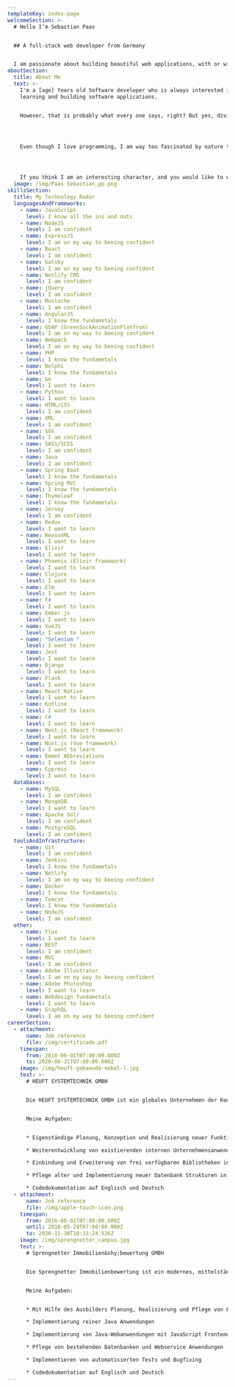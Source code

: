 ```yaml
---
templateKey: index-page
welcomeSection: >-
  # Hello I’m Sebastian Paas


  ## A full-stack web developer from Germany


  I am passionate about building beautiful web applications, with or without animations. But I don't just play with JavaScript and CSS. Find out what else I know on my [Technology Radar](/#skills). Everything else I can learn on the fly.
aboutSection:
  title: About Me
  text: >-
    I'm a [age] Years old Software developer who is always interested in
    learning and building software applications.


    However, that is probably what every one says, right? But yes, diving into a new Language, Concept or Framework to become a better developer always gets me excited. Even seemingly endless pages of documentation become very attractive if I can use this knowledge to improve my programming skills. It's like getting up from the couch to go for a run. It takes a bit of discipline, but as soon as you get going there is only smooth sailing ahead.




    Even though I love programming, I am way too fascinated by nature to sit all day before a computer. Instead, I also go running through the forest or enjoy my aquarium. I always make sure that my plants and animals are flourishing. But normally that is not a problem. I can even be on long vacation trips without having to worry about my aquarium. Longer stays abroad are perfect for going to language schools and to learning about a different culture. I did my first language vacation in Malta, where I discovered that my English is already quite good. So Spanish became my next goal and I took a six-week vacation with Spanish lessons in Malaga. However, after my stay in Malaga, I sadly had to pause my vacation streak duo to corona.




    If you think I am an interesting character, and you would like to work with me, you can always [contact me](/contact).
  image: /img/Paas Sebastian_pp.png
skillsSection:
  title: My Technology Radar
  languagesAndFrameworks:
    - name: JavaScript
      level: I know all the ins and outs
    - name: NodeJS
      level: I am confident
    - name: ExpressJS
      level: I am on my way to beeing confident
    - name: React
      level: I am confident
    - name: Gatsby
      level: I am on my way to beeing confident
    - name: Netlify CMS
      level: I am confident
    - name: jQuery
      level: I am confident
    - name: Mustache
      level: I am confident
    - name: AngularJS
      level: I know the fundametals
    - name: GSAP (GreenSockAnimationPlatfrom)
      level: I am on my way to beeing confident
    - name: Webpack
      level: I am on my way to beeing confident
    - name: PHP
      level: I know the fundametals
    - name: Delphi
      level: I know the fundametals
    - name: Go
      level: I want to learn
    - name: Python
      level: I want to learn
    - name: HTML/CSS
      level: I am confident
    - name: XML
      level: I am confident
    - name: SVG
      level: I am confident
    - name: SASS/SCSS
      level: I am confident
    - name: Java
      level: I am confident
    - name: Spring Boot
      level: I know the fundametals
    - name: Spring MVC
      level: I know the fundametals
    - name: Thymeleaf
      level: I know the fundametals
    - name: Jersey
      level: I am confident
    - name: Redux
      level: I want to learn
    - name: ReasonML
      level: I want to learn
    - name: Elixir
      level: I want to learn
    - name: Phoenix (Elixir framework)
      level: I want to learn
    - name: Clojure
      level: I want to learn
    - name: Elm
      level: I want to learn
    - name: F#
      level: I want to learn
    - name: Ember.js
      level: I want to learn
    - name: VueJS
      level: I want to learn
    - name: "Selenium "
      level: I want to learn
    - name: Jest
      level: I want to learn
    - name: Django
      level: I want to learn
    - name: Flask
      level: I want to learn
    - name: React Native
      level: I want to learn
    - name: Kotline
      level: I want to learn
    - name: C#
      level: I want to learn
    - name: Next.js (React framework)
      level: I want to learn
    - name: Nuxt.js (Vue framework)
      level: I want to learn
    - name: Emmet Abbreviations
      level: I want to learn
    - name: Cypress
      level: I want to learn
  databases:
    - name: MySQL
      level: I am confident
    - name: MongoDB
      level: I want to learn
    - name: Apache Solr
      level: I am confident
    - name: PostgreSQL
      level: I am confident
  toolsAndInfrastructure:
    - name: Git
      level: I am confident
    - name: Jenkins
      level: I know the fundametals
    - name: Netlify
      level: I am on my way to beeing confident
    - name: Docker
      level: I know the fundametals
    - name: Tomcat
      level: I know the fundametals
    - name: NodeJS
      level: I am confident
  other:
    - name: Flux
      level: I want to learn
    - name: REST
      level: I am confident
    - name: MVC
      level: I am confident
    - name: Adobe Illustrator
      level: I am on my way to beeing confident
    - name: Adobe Photoshop
      level: I want to learn
    - name: Webdesign fundametals
      level: I want to learn
    - name: GraphQL
      level: I am on my way to beeing confident
careerSection:
  - attachment:
      name: Job reference
      file: /img/certificado.pdf
    timespan:
      from: 2018-06-01T07:00:00.000Z
      to: 2020-08-31T07:00:00.000Z
    image: /img/heuft-gebaeude-nebel-l.jpg
    text: >-
      # HEUFT SYSTEMTECHNIK GMBH


      Die HEUFT SYSTEMTECHNIK GMBH ist ein globales Unternehmen der Kontroll- und Inspektionstechnick für die Getränke-, Food und Pharmaindustrie. Ihre Geräte stellen sicher, dass Gefahren, wie beispielsweise Fremdkörper, im Abfüllvorgang identifiziert werden und fehlerhafter Behältnisse sicher ausgeleitet werden, sodass nur einwandfreie Produkte in den Handel gelangen. An diesem Ziel der Verbrauchersicherheit arbeitet HEUFT mit über 1.200 Mitarbeitern an 19 Standorten weltweit.


      Meine Aufgaben:


      * Eigenständige Planung, Konzeption und Realisierung neuer Funktionen in interne Unternehmensanwendungen

      * Weiterentwicklung von existierenden internen Unternehmensanwendungen in Java und JavaScript 

      * Einbindung und Erweiterung von frei verfügbaren Bibliotheken in bestehende Anwendungen

      * Pflege alter und Implementierung neuer Datenbank Strukturen in Postgres und Apache Solr

      * Codedokumentation auf Englisch und Deutsch
  - attachment:
      name: Job reference
      file: /img/apple-touch-icon.png
    timespan:
      from: 2016-08-01T07:00:00.000Z
      until: 2018-05-29T07:00:00.000Z
      to: 2020-11-30T10:33:24.526Z
    image: /img/sprengnetter_campus.jpg
    text: >-
      # Sprengnetter Immobilien&shy;bewertung GMBH


      Die Sprengnetter Immobilienbewertung ist ein modernes, mittelständisches Unternehmen mit rund 250 Mitarbeiterinnen und Mitarbeitern. Mit einer Markterfahrung von fast 40 Jahren gehört Sprengnetter zu den bedeutendsten Kompetenzstellen des deutschen Immobilienbewertunswesens. Unser Komplettangebot rund um die Immobilientbewertung ist einzigartig in Europa und umfasst Gutachten- und Bewertungsdienstleistungen, Beratungsservice, Softwarelösungen, Fachliteratur, Marktforschung, Aus- und Weiterbildung inkl. Sachverständigen Zertifizierung nach ISO 17024. Die großen Spieler der deutschen und internationalen Kreditwirtschaft sowie viele Tausend einzelne Akteure der Immobilienwirtschaft vertauen auf unsere Lösungen. Das Unternehmen verfügt über mehrere Niederlassungen in Deutschland und ist auch in Österreich aktiv.


      Meine Aufgaben:


      * Mit Hilfe des Ausbilders Planung, Realisierung und Pflege von Projekten

      * Implementierung reiner Java Anwendungen

      * Implementierung von Java-Webanwendungen mit JavaScript Frontend

      * Pflege von bestehenden Datenbanken und Webservice Anwendungen

      * Implementieren von automatisierten Tests und Bugfixing

      * Codedokumentation auf Englisch und Deutsch
---
```

